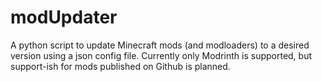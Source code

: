 # modUpdater
A python script to update Minecraft mods (and modloaders) to a desired version using a json config file.
Currently only Modrinth is supported, but support-ish for mods published on Github is planned.